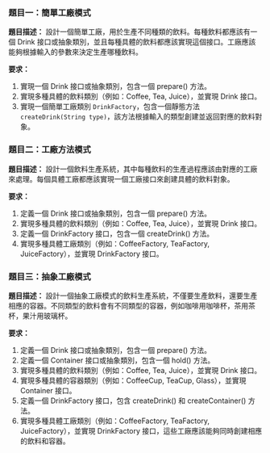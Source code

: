 ### 題目一：簡單工廠模式
**題目描述：**
設計一個簡單工廠，用於生產不同種類的飲料。每種飲料都應該有一個 Drink 接口或抽象類別，並且每種具體的飲料都應該實現這個接口。工廠應該能夠根據輸入的參數來決定生產哪種飲料。

**要求：**
1. 實現一個 Drink 接口或抽象類別，包含一個 prepare() 方法。
2. 實現多種具體的飲料類別（例如：Coffee, Tea, Juice），並實現 Drink 接口。
3. 實現一個簡單工廠類別 `DrinkFactory`，包含一個靜態方法 `createDrink(String type)`，該方法根據輸入的類型創建並返回對應的飲料對象。

### 題目二：工廠方法模式
**題目描述：**
設計一個飲料生產系統，其中每種飲料的生產過程應該由對應的工廠來處理。每個具體工廠都應該實現一個工廠接口來創建具體的飲料對象。

**要求：**
1. 定義一個 Drink 接口或抽象類別，包含一個 prepare() 方法。
2. 實現多種具體的飲料類別（例如：Coffee, Tea, Juice），並實現 Drink 接口。
3. 定義一個 DrinkFactory 接口，包含一個 createDrink() 方法。
4. 實現多種具體工廠類別（例如：CoffeeFactory, TeaFactory, JuiceFactory），並實現 DrinkFactory 接口。

### 題目三：抽象工廠模式
**題目描述：**
設計一個抽象工廠模式的飲料生產系統，不僅要生產飲料，還要生產相應的容器。不同類型的飲料會有不同類型的容器，例如咖啡用咖啡杯，茶用茶杯，果汁用玻璃杯。

**要求：**
1. 定義一個 Drink 接口或抽象類別，包含一個 prepare() 方法。
2. 定義一個 Container 接口或抽象類別，包含一個 hold() 方法。
3. 實現多種具體的飲料類別（例如：Coffee, Tea, Juice），並實現 Drink 接口。
4. 實現多種具體的容器類別（例如：CoffeeCup, TeaCup, Glass），並實現 Container 接口。
5. 定義一個 DrinkFactory 接口，包含 createDrink() 和 createContainer() 方法。
6. 實現多種具體工廠類別（例如：CoffeeFactory, TeaFactory, JuiceFactory），並實現 DrinkFactory 接口，這些工廠應該能夠同時創建相應的飲料和容器。